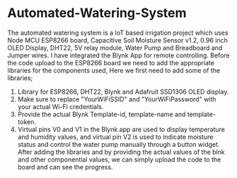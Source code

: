 # Automated-Watering-System
The automated watering system is a IoT based irrigation project which uses Node MCU ESP8266 board, Capacitive Soil Moisture Sensor v1.2, 0.96 inch OLED Display, DHT22, 5V relay module, Water Pump and Breadboard and Jumper wires. I have integrated the Blynk App for remote controlling. Before the code upload to the ESP8266 board we need to add the appropriate libraries for the components used, Here we first need to add some of the libraries;
1. Library for ESP8266, DHT22, Blynk and Adafruit SSD1306 OLED display.
2. Make sure to replace "YourWiFiSSID" and "YourWiFiPassword" with your actual Wi-Fi credentials.
3. Provide the actual Blynk Template-id, template-name and template-token.
4. Virtual pins V0 and V1 in the Blynk app are used to display temperature and humidity values, and virtual pin V2 is used to indicate moisture status and control the water pump manually through a button widget. 
After adding the libraries and by providing the actual values of the blnk and other componential values, we can simply upload the code to the board and can see the progress.

